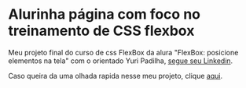 # Alurinha página com foco no treinamento de CSS flexbox

Meu projeto final do curso de css FlexBox da alura "FlexBox: posicione elementos na tela" com o orientado Yuri Padilha, [segue seu Linkedin](https://www.linkedin.com/in/yuri-padilha/).

Caso queira da uma olhada rapida nesse meu projeto, clique [aqui](https://alurinha-css-flex-box.vercel.app/).

